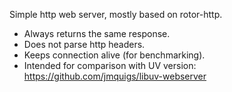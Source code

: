 Simple http web server, mostly based on rotor-http.

* Always returns the same response.
* Does not parse http headers.
* Keeps connection alive (for benchmarking).
* Intended for comparison with UV version: https://github.com/jmquigs/libuv-webserver
